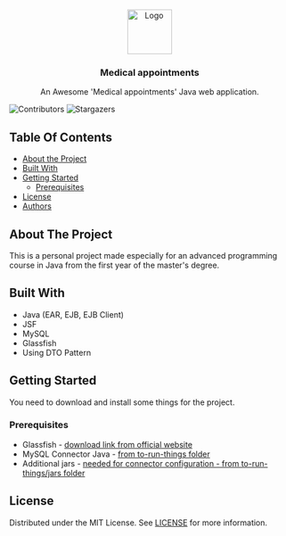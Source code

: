 <br/>
<p align="center">
  <a href="https://github.com/andreibbb/medical-appointments-web-app">
    <img src="https://i.imgur.com/0w7AFaZ.png" alt="Logo" width="80" height="80">
  </a>

  <h3 align="center">Medical appointments</h3>

  <p align="center">
    An Awesome 'Medical appointments' Java web application.
    <br/>
</p>

![Contributors](https://img.shields.io/github/contributors/andreibbb/medical-appointments-web-app?color=dark-green) ![Stargazers](https://img.shields.io/github/stars/andreibbb/medical-appointments-web-app?style=social) 

## Table Of Contents

* [About the Project](#about-the-project)
* [Built With](#built-with)
* [Getting Started](#getting-started)
  * [Prerequisites](#prerequisites)
* [License](#license)
* [Authors](#authors)

## About The Project

This is a personal project made especially for an advanced programming course in Java from the first year of the master's degree.

## Built With

* Java (EAR, EJB, EJB Client)
* JSF
* MySQL
* Glassfish
* Using DTO Pattern

## Getting Started

You need to download and install some things for the project.

### Prerequisites

* Glassfish - [download link from official website](https://javaee.github.io/glassfish/download)
* MySQL Connector Java - [from to-run-things folder](https://github.com/andreibbb/medical-appointments-web-app/tree/main/to-run-things)
* Additional jars - [needed for connector configuration - from to-run-things/jars folder](https://github.com/andreibbb/medical-appointments-web-app/tree/main/to-run-things/jars8)

## License

Distributed under the MIT License. See [LICENSE](https://github.com/andreibbb/medical-appointments-web-app/blob/main/LICENSE) for more information.
